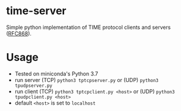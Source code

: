 # time-server

Simple python implementation of TIME protocol clients and servers ([RFC868](https://tools.ietf.org/html/rfc868)).

# Usage

* Tested on miniconda's Python 3.7
* run server (TCP) `python3 tptcpserver.py` or (UDP) `python3 tpudpserver.py`
* run client (TCP) `python3 tptcpclient.py <host>` or (UDP) `python3 tpudpclient.py <host>`
* default `<host>` is set to `localhost`
